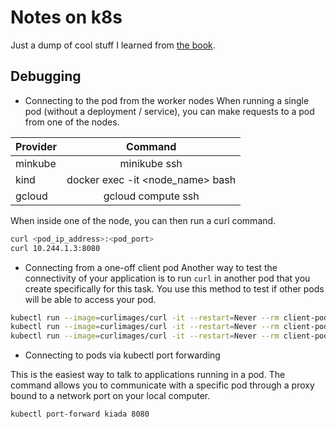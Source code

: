 # Notes on k8s

Just a dump of cool stuff I learned from [the book](https://www.manning.com/books/kubernetes-in-action-second-edition).

## Debugging

* Connecting to the pod from the worker nodes
When running a single pod (without a deployment / service), you can make requests to a pod from one of the nodes.

| Provider 	|              Command             	|
|----------	|:--------------------------------:	|
| minkube  	|           minikube ssh           	|
| kind     	| docker exec -it <node_name> bash 	|
| gcloud   	|        gcloud compute ssh        	|

When inside one of the node, you can then run a curl command.

```sh
curl <pod_ip_address>:<pod_port>
curl 10.244.1.3:8080
```

* Connecting from a one-off client pod
Another way to test the connectivity of your application is to run `curl` in another pod that you create specifically for this task. You use this method to test if other pods will be able to access your pod.

```sh
kubectl run --image=curlimages/curl -it --restart=Never --rm client-pod <command_to_execute>
kubectl run --image=curlimages/curl -it --restart=Never --rm client-pod curl <pod_ip_address>:<pod_port>
kubectl run --image=curlimages/curl -it --restart=Never --rm client-pod curl 10.244.1.3:8080
```

* Connecting to pods via kubectl port forwarding

This is the easiest way to talk to applications running in a pod. The command allows you to communicate with a specific pod through a proxy bound to a network port on your local computer.

```sh
kubectl port-forward kiada 8080
```
